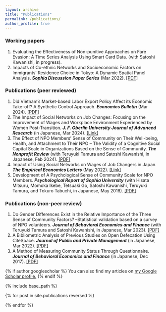 ```yaml
---
layout: archive
title: "Publications"
permalink: /publications/
author_profile: true
---
```


### Working papers

1. Evaluating the Effectiveness of Non-punitive Approaches on Fare Evasion: A Time Series Analysis Using Smart Card Data. (with Satoshi Kawanishi, in progress).
2. Impacts of Co-ethnic Networks and Socioeconomic Factors on Immigrants’ Residence Choice in Tokyo: A Dynamic Spatial Panel Analysis. ***Sophia Discussion Paper Series*** (Mar 2022). <a href="https://deliverypdf.ssrn.com/delivery.php?ID=808067068026071066069104008119067091035019070001075003096098087108083000105031004002106039102104013096111076011025067071119099126080022051012089126093073093092125030093028080092100002100075114027078102118092002120120030020007067123111026083121126092017&EXT=pdf&INDEX=TRUE" target="_blank">[PDF]</a>

### Publications (peer reviewed)

1. Did Vietnam’s Market-based Labor Export Policy Affect its Economic Take-off? A Synthetic Control Approach. ***Economics Bulletin*** (Mar 2024). <a href="http://www.accessecon.com/pubs/eb/" target="_blank">[PDF]</a>
2. The Impact of Social Networks on Job Changes: Focusing on the Improvement of Wages and Workplace Environment Experienced by Women Post-Transition. ***J. F. Oberlin University Journal of Advanced Research*** (in Japanese, Mar 2024). <a href="https://obirin.repo.nii.ac.jp/search?page=1&size=50&sort=custom_sort&search_type=2&q=1710734167002" target="_blank">[Link]</a>
3. The Effect of NPO Members’ Sense of Community on Their Well-being, Health, and Attachment to Their NPO – The Validity of a Cognitive Social Capital Scale in Organizations Based on the Sense of Community. ***The Nonprofit Review*** (with Teruyuki Tamura and Satoshi Kawanishi, in Japanese, Feb 2024). <a href="https://www.jstage.jst.go.jp/article/janpora/advpub/0/advpub_NPR-D-22-00014/_pdf/-char/en" target="_blank">[PDF]</a>
4. Impact of Using Social Networks on Wages of Job Changers in Japan. ***The Empirical Economics Letters*** (May 2022). <a href="http://www.eel.my100megs.com/volume-21-number-5.htm" target="_blank">[Link]</a>
5. Development of A Psychological Sense of Community Scale for NPO Members. ***Psychological Report of Sophia University*** (with Hisata Mitsuru, Momoka Ikebe, Tetsuaki Go, Satoshi Kawanishi, Teruyuki Tamura, and Tokuro Tabuchi, in Japanese, May 2018). <a href="https://digital-archives.sophia.ac.jp/pub/repository/20191121009/pdf/1_0-DC0_0ee892406f2e0a4e9ca6129040323271faebf04b515cc587e807bf9f8b34fe25_1711091324768_200000020521_119000_079.pdf?dl=1" target="_blank" rel="noopener noreferrer">[PDF]</a>


### Publications (non-peer review)

1. Do Gender Differences Exist in the Relative Importance of the Three Sense of Community Factors? –Statistical validation based on a survey of NPO volunteers. ***Journal of Behavioral Economics and Finance*** (with Teruyuki Tamura and Satoshi Kawanishi, in Japanese, Mar 2023). <a href="https://www.jstage.jst.go.jp/article/jbef/15/Special_issue/15_S26/_pdf/-char/ja" target="_blank">[PDF]</a>
2. A Bibliometric Analysis of Previous Studies on Open Defecation Using CiteSpace. ***Journal of Public and Private Management*** (in Japanese, Mar 2022). <a href="https://www.bunkyo.ac.jp/faculty/business/feature/journal/pdf/vol8/business_journal_vol8_08.pdf" target="_blank">[PDF]</a>
3. A Method of Measuring Community Status Through Questionnaire. ***Journal of Behavioral Economics and Finance*** (in Japanese, Dec 2017). <a href="https://www.jstage.jst.go.jp/article/jbef/10/Special_issue/10_S29/_pdf/-char/ja" target="_blank">[PDF]</a>

{% if author.googlescholar %}
  You can also find my articles on <u><a href="{{author.googlescholar}}">my Google Scholar profile</a>.</u>
{% endif %}

{% include base_path %}

{% for post in site.publications reversed %}

{% endfor %}

